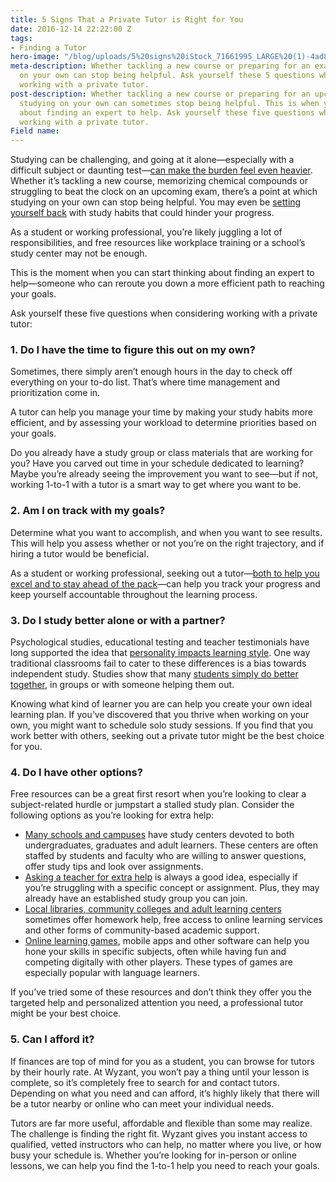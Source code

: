 ```yaml
---
title: 5 Signs That a Private Tutor is Right for You
date: 2016-12-14 22:22:00 Z
tags:
- Finding a Tutor
hero-image: "/blog/uploads/5%20signs%20iStock_71661995_LARGE%20(1)-4ad8f3.jpg"
meta-description: Whether tackling a new course or preparing for an exam, studying
  on your own can stop being helpful. Ask yourself these 5 questions when considering
  working with a private tutor.
post-description: Whether tackling a new course or preparing for an upcoming exam,
  studying on your own can sometimes stop being helpful. This is when you start thinking
  about finding an expert to help. Ask yourself these five questions when considering
  working with a private tutor.
Field name: 
---
```


Studying can be challenging, and going at it alone—especially with a difficult subject or daunting test—[can make the burden feel even heavier](http://www.princetonreview.com/high-school/student-life-american-teens). Whether it’s tackling a new course, memorizing chemical compounds or struggling to beat the clock on an upcoming exam, there’s a point at which studying on your own can stop being helpful. You may even be [setting yourself back](http://college.usatoday.com/2014/01/14/6-study-habits-that-could-be-hurting-your-grade/) with study habits that could hinder your progress.

As a student or working professional, you’re likely juggling a lot of responsibilities, and free resources like workplace training or a school’s study center may not be enough.

This is the moment when you can start thinking about finding an expert to help—someone who can reroute you down a more efficient path to reaching your goals.

Ask yourself these five questions when considering working with a private tutor:

### 1. Do I have the time to figure this out on my own?
Sometimes, there simply aren’t enough hours in the day to check off everything on your to-do list. That’s where time management and prioritization come in.

A tutor can help you manage your time by making your study habits more efficient, and by assessing your workload to determine priorities based on your goals.

Do you already have a study group or class materials that are working for you? Have you carved out time in your schedule dedicated to learning? Maybe you’re already seeing the improvement you want to see—but if not, working 1-to-1 with a tutor is a smart way to get where you want to be.

### 2. Am I on track with my goals?
Determine what you want to accomplish, and when you want to see results. This will help you assess whether or not you’re on the right trajectory, and if hiring a tutor would be beneficial.

As a student or working professional, seeking out a tutor—[both to help you excel and to stay ahead of the pack](http://www.dmagazine.com/publications/d-magazine/2012/march/why-top-students-hite-tutors/)—can help you track your progress and keep yourself accountable throughout the learning process.

### 3. Do I study better alone or with a partner?
Psychological studies, educational testing and teacher testimonials have long supported the idea that [personality impacts learning style](http://www.edutopia.org/multiple-intelligences-research). One way traditional classrooms fail to cater to these differences is a bias towards independent study. Studies show that many [students simply do better together](http://www.edutopia.org/inquiry-project-learning-research), in groups or with someone helping them out.  

Knowing what kind of learner you are can help you create your own ideal learning plan. If you’ve discovered that you thrive when working on your own, you might want to schedule solo study sessions. If you find that you work better with others, seeking out a private tutor might be the best choice for you.

### 4. Do I have other options?
Free resources can be a great first resort when you’re looking to clear a subject-related hurdle or jumpstart a stalled study plan. Consider the following options as you’re looking for extra help:

* [Many schools and campuses](http://www.academicinfo.net/campus-life/smart-students-take-full-advantage-of-campus-resources) have study centers devoted to both undergraduates, graduates and adult learners. These centers are often staffed by students and faculty who are willing to answer questions, offer study tips and look over assignments.
* [Asking a teacher for extra help](https://signeteducation.com/blog/asking-for-help) is always a good idea, especially if you’re struggling with a specific concept or assignment. Plus, they may already have an established study group you can join.
* [Local libraries, community colleges and adult learning centers](http://www.ed.gov/oii-news/better-use-community-resources) sometimes offer homework help, free access to online learning services and other forms of community-based academic support.
* [Online learning games](http://edtechreview.in/news/834-best-educational-websites-and-games-for-high-school-students), mobile apps and other software can help you hone your skills in specific subjects, often while having fun and competing digitally with other players. These types of games are especially popular with language learners.

If you’ve tried some of these resources and don’t think they offer you the targeted help and personalized attention you need, a professional tutor might be your best choice.

### 5. Can I afford it?
If finances are top of mind for you as a student, you can browse for tutors by their hourly rate. At Wyzant, you won’t pay a thing until your lesson is complete, so it’s completely free to search for and contact tutors. Depending on what you need and can afford, it’s highly likely that there will be a tutor nearby or online who can meet your individual needs.

Tutors are far more useful, affordable and flexible than some may realize. The challenge is finding the right fit. Wyzant gives you instant access to qualified, vetted instructors who can help, no matter where you live, or how busy your schedule is. Whether you’re looking for in-person or online lessons, we can help you find the 1-to-1 help you need to reach your goals.
